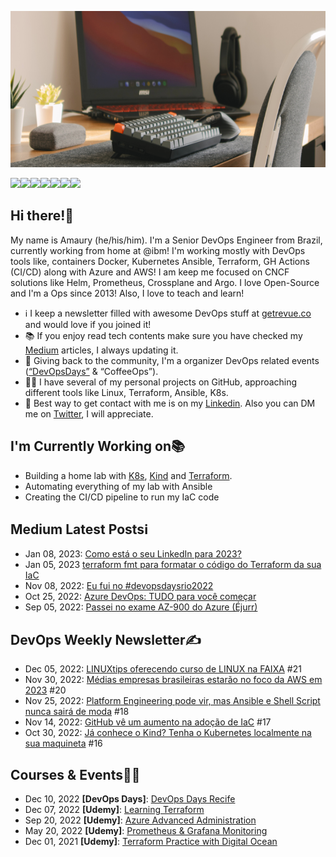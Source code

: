 <p align="">
<img src="teste2.png" alt="drawing" height="250" width="800"/>
</p>

<a href="https://amaurybsouza.github.io/portfolio/"><img src="https://img.shields.io/badge/website-000000?style=for-the-badge&logo=About.me&logoColor=white" /><a/><a 
href="https://twitter.com/amaurybsouza_"><img src="https://img.shields.io/badge/Twitter-1DA1F2?style=for-the-badge&logo=twitter&logoColor=white" /><a/><a
href="https://www.linkedin.com/in/amaurybsouza/"><img src="https://img.shields.io/badge/LinkedIn-0077B5?style=for-the-badge&logo=linkedin&logoColor=white" /><a/><a href="https://amauryborgesouza@gmail.com"><img src="https://img.shields.io/badge/Gmail-D14836?style=for-the-badge&logo=gmail&logoColor=white" /><a/><a href="https://amaurybsouza.medium.com/"><img src="https://img.shields.io/badge/medium-%2312100E.svg?&style=for-the-badge&logo=medium&logoColor=white" /><a/><a href="https://linktr.ee/amaurybsouza"><img src="https://img.shields.io/badge/linktree-1de9b6?style=for-the-badge&logo=linktree&logoColor=white" /><a/><a href="https://gitlab.com/amauryborgesouza"><img src="https://img.shields.io/badge/gitlab-%23181717.svg?style=for-the-badge&logo=gitlab&logoColor=white" /><a/>

## Hi there!👋
  
My name is Amaury (he/his/him). I'm a Senior DevOps Engineer from Brazil, currently working from home at @ibm! I'm working mostly with DevOps tools like, containers Docker, Kubernetes Ansible, Terraform, GH Actions (CI/CD) along with Azure and AWS! I am keep me focused on CNCF solutions like Helm, Prometheus, Crossplane and Argo. I love Open-Source and I'm a Ops since 2013! Also, I love to teach and learn!
  
  -  ℹ️ I keep a newsletter filled with awesome DevOps stuff at [getrevue.co](https://www.getrevue.co/profile/amaurybsouza_) and would love if you joined it!
  - 📚 If you enjoy read tech contents make sure you have checked my [Medium](https://amaurybsouza.medium.com/) articles, I always updating it.
  - 📆 Giving back to the community, I'm a organizer DevOps related events ([“DevOpsDays”](https://devopsdays.org/) & “CoffeeOps”).
  - 👨‍💻 I have several of my personal projects on GitHub, approaching different tools like Linux, Terraform, Ansible, K8s.
  - 📲 Best way to get contact with me is on my [Linkedin](https://www.linkedin.com/in/amaurybsouza/). Also you can DM me on [Twitter](https://twitter.com/amaurybsouza_), I will appreciate.
  
## I'm Currently Working on📚 
- Building a home lab with [K8s](https://kubernetes.io/), [Kind](https://kind.sigs.k8s.io/) and [Terraform](https://www.terraform.io/).
- Automating everything of my lab with Ansible
- Creating the CI/CD pipeline to run my IaC code
    
## Medium Latest Postsℹ️
- Jan 08, 2023: [Como está o seu LinkedIn para 2023?](https://amaurybsouza.medium.com/como-est%C3%A1-o-seu-linkedin-para-2023-90d21ac3dc11)
- Jan 05, 2023 [terraform fmt para formatar o código do Terraform da sua IaC](https://amaurybsouza.medium.com/hashpost-tf-usando-o-famosinho-terraform-fmt-para-formatar-o-c%C3%B3digo-do-terraform-da-sua-iac-3d4fa35b32f0)
- Nov 08, 2022: [Eu fui no #devopsdaysrio2022](https://amaurybsouza.medium.com/eu-fui-no-devopsdaysrio2022-329a2af38255)
- Oct 25, 2022: [Azure DevOps: TUDO para você começar](https://amaurybsouza.medium.com/azure-devops-tudo-para-voc%C3%AA-come%C3%A7ar-dbd1eff6b0d0)
- Sep 05, 2022: [Passei no exame AZ-900 do Azure (Éjurr)](https://amaurybsouza.medium.com/passei-no-exame-az-900-do-azure-%C3%A9jurr-251962848367)
  
## DevOps Weekly Newsletter✍️
- Dec 05, 2022: [LINUXtips oferecendo curso de LINUX na FAIXA](https://www.getrevue.co/profile/amaurybsouza_/issues/linuxtips-oferecendo-curso-de-linux-na-faixa-1483202) #21
- Nov 30, 2022: [Médias empresas brasileiras estarão no foco da AWS em 2023](https://www.getrevue.co/profile/amaurybsouza_/issues/medias-empresas-brasileiras-estarao-no-foco-da-aws-em-2023-1480440) #20
- Nov 25, 2022: [Platform Engineering pode vir, mas Ansible e Shell Script nunca sairá de moda](https://www.getrevue.co/profile/amaurybsouza_/issues/platform-engineering-pode-vir-mas-ansible-e-shell-script-nunca-saira-de-moda-1459374) #18
- Nov 14, 2022: [GitHub vê um aumento na adoção de IaC](https://www.getrevue.co/profile/amaurybsouza_/issues/github-ve-um-aumento-na-adocao-de-iac-1433137) #17
- Oct 30, 2022: [Já conhece o Kind? Tenha o Kubernetes localmente na sua maquineta](https://www.getrevue.co/profile/amaurybsouza_/issues/ja-conhece-o-kind-tenha-o-kubernetes-localmente-na-sua-maquineta-1433092) #16
  
## Courses & Events👨‍💻
- Dec 10, 2022 **[DevOps Days]**: [DevOps Days Recife](https://devopsdays.org/events/2022-recife/welcome/)
- Dec 07, 2022 **[Udemy]**: [Learning Terraform](https://lnkd.in/d_rKTMgK)
- Sep 20, 2022 **[Udemy]**: [Azure Advanced Administration](https://www.udemy.com/certificate/UC-29b6a931-c337-4971-b359-4bf4c10eb3c8/)
- May 20, 2022 **[Udemy]**: [Prometheus & Grafana Monitoring](http://ude.my/UC-df6b2df5-9e82-455b-a7e4-c646a1c6c014)
- Dec 01, 2021 **[Udemy]**: [Terraform Practice with Digital Ocean](https://www.udemy.com/certificate/UC-afe8fa93-e550-40e7-99ea-81d8d96b18ff/)

